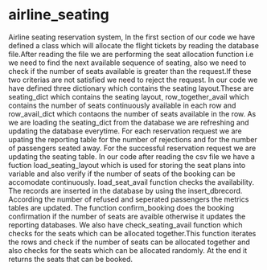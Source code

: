 # airline_seating
Airline seating reservation system, 
In the first section of our code we have defined a class which will allocate the flight tickets by reading the database file.After reading the file we are performing the seat allocation function i.e we need to find the next available sequence of seating, also we need to check if the number of seats available is greater than the request.If these two criterias are not satisfied we need to reject the request.
In our code we have defined three dictionary which contains the seating layout.These are seating_dict which contains the seating layout, row_together_avail which contains the number of seats continuously available in each row and row_avail_dict which contaons the number of seats available in the row.
As we are loading the seating_dict from the database we are refreshing  and updating the database everytime.
For each reservation request we are upating the reporting table for the number of rejections and for the number of passengers seated away.
For the successful reservation request we are updating the seating table.
In our code after reading the csv file we have a fuction load_seating_layout which is used for storing the seat plans into variable and also verify if the number of seats of the booking can be accomodate continuously.
load_seat_avail function checks the availability. 
The records are inserted in the database by using the insert_dbrecord. According the number of refused and seperated passengers the metrics tables are updated.
The function confirm_booking does the booking confirmation if the number of seats are avaible otherwise it updates the reporting databases.
We also have check_seating_avail function which checks for the seats which can be allocated together.This function iterates the rows and check if the number of seats can be allocated together and also checks for the seats which can be allocated randomly. At the end it returns the seats that can be booked.
